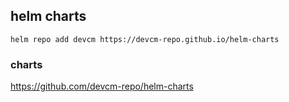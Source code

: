 ## helm charts

```shell
helm repo add devcm https://devcm-repo.github.io/helm-charts
```

### charts
https://github.com/devcm-repo/helm-charts